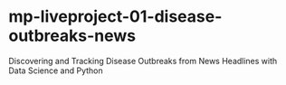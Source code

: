 # mp-liveproject-01-disease-outbreaks-news
Discovering and Tracking Disease Outbreaks from News Headlines with Data Science and Python
